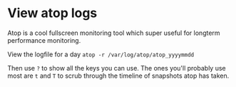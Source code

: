 # View atop logs

Atop is a cool fullscreen monitoring tool which super useful for longterm performance monitoring.

View the logfile for a day
`atop -r /var/log/atop/atop_yyyymmdd`

Then use `?` to show all the keys you can use. The ones you'll probably use most are `t` and `T` to scrub through the timeline of snapshots atop has taken.